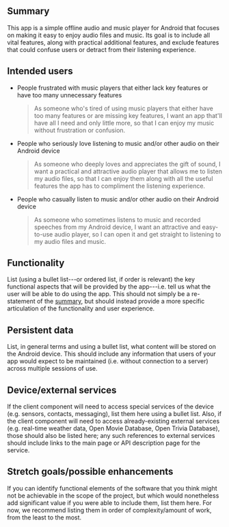 ## Summary

This app is a simple offline audio and music player for Android that focuses on making it easy to enjoy audio files and music. Its goal is to include all vital features, along with practical additional features, and exclude features that could confuse users or detract from their listening experience.

## Intended users

* People frustrated with music players that either lack key features or have too many unnecessary features

   > As someone who's tired of using music players that either have too many features or are missing key features, I want an app that'll have all I need and only little more, so that I can enjoy my music without frustration or confusion.

* People who seriously love listening to music and/or other audio on their Android device

    > As someone who deeply loves and appreciates the gift of sound, I want a practical and attractive audio player that allows me to listen my audio files, so that I can enjoy them along with all the useful features the app has to compliment the listening experience.

* People who casually listen to music and/or other audio on their Android device

    > As someone who sometimes listens to music and recorded speeches from my Android device, I want an attractive and easy-to-use audio player, so I can open it and get straight to listening to my audio files and music.

## Functionality

List (using a bullet list---or ordered list, if order is relevant) the key functional aspects that will be provided by the app---i.e. tell us what the user will be able to do using the app. This should not simply be a re-statement of the [summary](#summary), but should instead provide a more specific articulation of the functionality and user experience. 

## Persistent data

List, in general terms and using a bullet list, what content will be stored on the Android device. This should include any information that users of your app would expect to be maintained (i.e. without connection to a server) across multiple sessions of use. 
    
## Device/external services

If the client component will need to access special services of the device (e.g. sensors, contacts, messaging), list them here using a bullet list. Also, if the client component will need to access already-existing external services (e.g. real-time weather data, Open Movie Database, Open Trivia Database), those should also be listed here; any such references to external services should include links to the main page or API description page for the service.

## Stretch goals/possible enhancements 

If you can identify functional elements of the software that you think might not be achievable in the scope of the project, but which would nonetheless add significant value if you were able to include them, list them here. For now, we recommend listing them in order of complexity/amount of work, from the least to the most.
